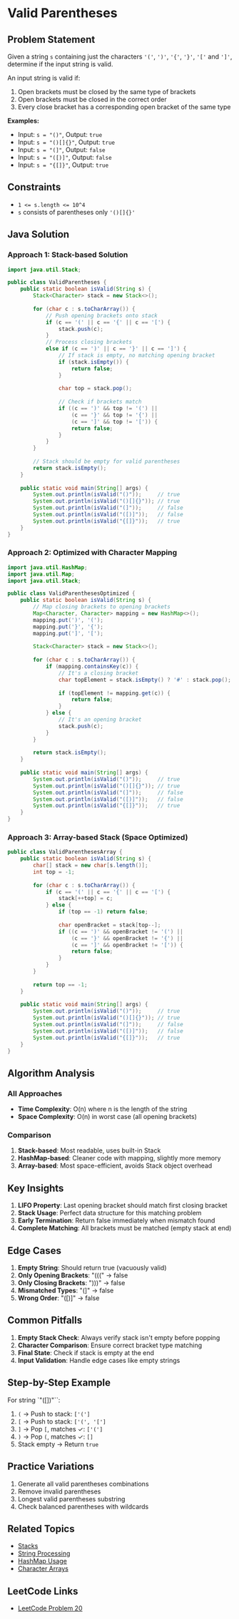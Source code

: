 # Valid Parentheses

## Problem Statement

Given a string `s` containing just the characters `'('`, `')'`, `'{'`, `'}'`, `'['` and `']'`, determine if the input string is valid.

An input string is valid if:
1. Open brackets must be closed by the same type of brackets
2. Open brackets must be closed in the correct order
3. Every close bracket has a corresponding open bracket of the same type

**Examples:**
- Input: `s = "()"`, Output: `true`
- Input: `s = "()[]{}"`, Output: `true`
- Input: `s = "(]"`, Output: `false`
- Input: `s = "([)]"`, Output: `false`
- Input: `s = "{[]}"`, Output: `true`

## Constraints
- `1 <= s.length <= 10^4`
- `s` consists of parentheses only `'()[]{}'`

## Java Solution

### Approach 1: Stack-based Solution
```java
import java.util.Stack;

public class ValidParentheses {
    public static boolean isValid(String s) {
        Stack<Character> stack = new Stack<>();
        
        for (char c : s.toCharArray()) {
            // Push opening brackets onto stack
            if (c == '(' || c == '{' || c == '[') {
                stack.push(c);
            }
            // Process closing brackets
            else if (c == ')' || c == '}' || c == ']') {
                // If stack is empty, no matching opening bracket
                if (stack.isEmpty()) {
                    return false;
                }
                
                char top = stack.pop();
                
                // Check if brackets match
                if ((c == ')' && top != '(') ||
                    (c == '}' && top != '{') ||
                    (c == ']' && top != '[')) {
                    return false;
                }
            }
        }
        
        // Stack should be empty for valid parentheses
        return stack.isEmpty();
    }
    
    public static void main(String[] args) {
        System.out.println(isValid("()"));     // true
        System.out.println(isValid("()[]{}")); // true
        System.out.println(isValid("(]"));     // false
        System.out.println(isValid("([)]"));   // false
        System.out.println(isValid("{[]}"));   // true
    }
}
```

### Approach 2: Optimized with Character Mapping
```java
import java.util.HashMap;
import java.util.Map;
import java.util.Stack;

public class ValidParenthesesOptimized {
    public static boolean isValid(String s) {
        // Map closing brackets to opening brackets
        Map<Character, Character> mapping = new HashMap<>();
        mapping.put(')', '(');
        mapping.put('}', '{');
        mapping.put(']', '[');
        
        Stack<Character> stack = new Stack<>();
        
        for (char c : s.toCharArray()) {
            if (mapping.containsKey(c)) {
                // It's a closing bracket
                char topElement = stack.isEmpty() ? '#' : stack.pop();
                
                if (topElement != mapping.get(c)) {
                    return false;
                }
            } else {
                // It's an opening bracket
                stack.push(c);
            }
        }
        
        return stack.isEmpty();
    }
    
    public static void main(String[] args) {
        System.out.println(isValid("()"));     // true
        System.out.println(isValid("()[]{}")); // true
        System.out.println(isValid("(]"));     // false
        System.out.println(isValid("([)]"));   // false
        System.out.println(isValid("{[]}"));   // true
    }
}
```

### Approach 3: Array-based Stack (Space Optimized)
```java
public class ValidParenthesesArray {
    public static boolean isValid(String s) {
        char[] stack = new char[s.length()];
        int top = -1;
        
        for (char c : s.toCharArray()) {
            if (c == '(' || c == '{' || c == '[') {
                stack[++top] = c;
            } else {
                if (top == -1) return false;
                
                char openBracket = stack[top--];
                if ((c == ')' && openBracket != '(') ||
                    (c == '}' && openBracket != '{') ||
                    (c == ']' && openBracket != '[')) {
                    return false;
                }
            }
        }
        
        return top == -1;
    }
    
    public static void main(String[] args) {
        System.out.println(isValid("()"));     // true
        System.out.println(isValid("()[]{}")); // true
        System.out.println(isValid("(]"));     // false
        System.out.println(isValid("([)]"));   // false
        System.out.println(isValid("{[]}"));   // true
    }
}
```

## Algorithm Analysis

### All Approaches
- **Time Complexity**: O(n) where n is the length of the string
- **Space Complexity**: O(n) in worst case (all opening brackets)

### Comparison
1. **Stack-based**: Most readable, uses built-in Stack
2. **HashMap-based**: Cleaner code with mapping, slightly more memory
3. **Array-based**: Most space-efficient, avoids Stack object overhead

## Key Insights

1. **LIFO Property**: Last opening bracket should match first closing bracket
2. **Stack Usage**: Perfect data structure for this matching problem
3. **Early Termination**: Return false immediately when mismatch found
4. **Complete Matching**: All brackets must be matched (empty stack at end)

## Edge Cases

1. **Empty String**: Should return true (vacuously valid)
2. **Only Opening Brackets**: "(((" → false
3. **Only Closing Brackets**: ")))" → false
4. **Mismatched Types**: "(]" → false
5. **Wrong Order**: "([)]" → false

## Common Pitfalls

1. **Empty Stack Check**: Always verify stack isn't empty before popping
2. **Character Comparison**: Ensure correct bracket type matching
3. **Final State**: Check if stack is empty at the end
4. **Input Validation**: Handle edge cases like empty strings

## Step-by-Step Example

For string `"([])"``:

1. `(` → Push to stack: `['(']`
2. `[` → Push to stack: `['(', '[']`
3. `]` → Pop `[`, matches ✓: `['(']`
4. `)` → Pop `(`, matches ✓: `[]`
5. Stack empty → Return `true`

## Practice Variations

1. Generate all valid parentheses combinations
2. Remove invalid parentheses
3. Longest valid parentheses substring
4. Check balanced parentheses with wildcards

## Related Topics
- [Stacks](../../06-stacks-queues/README.md)
- [String Processing](../strings.md)
- [HashMap Usage](../../09-hash-tables/README.md)
- [Character Arrays](../arrays-1d.md)

## LeetCode Links
- [LeetCode Problem 20](https://leetcode.com/problems/valid-parentheses/)

